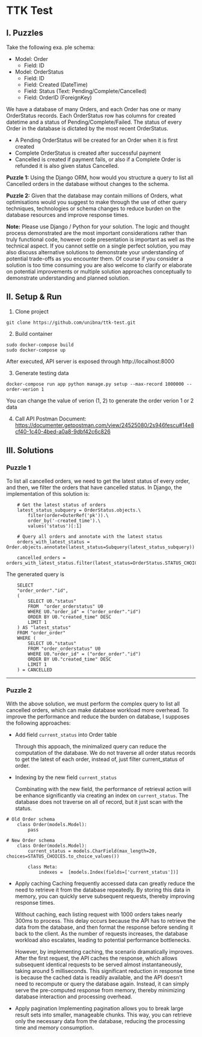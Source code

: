 # TTK Test

## I. Puzzles

Take the following exa. ple schema:

- Model: Order
	- Field: ID
- Model: OrderStatus
	- Field: ID
	- Field: Created (DateTime)
	- Field: Status (Text: Pending/Complete/Cancelled)
	- Field: OrderID (ForeignKey)

We have a database of many Orders, and each Order has one or many OrderStatus records. Each OrderStatus row has columns for created datetime and a status of Pending/Complete/Failed. The status of every Order in the database is dictated by the most recent OrderStatus.

- A Pending OrderStatus will be created for an Order when it is first created
- Complete OrderStatus is created after successful payment
- Cancelled is created if payment fails, or also if a Complete Order is refunded it is also given status Cancelled.

**Puzzle 1:**
Using the Django ORM, how would you structure a query to list all Cancelled orders in the database without changes to the schema.

**Puzzle 2:**
Given that the database may contain millions of Orders, what optimisations would you suggest to make through the use of other query techniques, technologies or schema changes to reduce burden on the database resources and improve response times.

**Note:**
Please use Django / Python for your solution. The logic and thought process demonstrated are the most important considerations rather than truly functional code, however code presentation is important as well as the technical aspect. If you cannot settle on a single perfect solution, you may also discuss alternative solutions to demonstrate your understanding of potential trade-offs as you encounter them. Of course if you consider a solution is too time consuming you are also welcome to clarify or elaborate on potential improvements or multiple solution approaches conceptually to demonstrate understanding and planned solution.

## II. Setup & Run
1. Clone project
```
git clone https://github.com/unibna/ttk-test.git
```

2. Build container
```
sudo docker-compose build
sudo docker-compose up
```
After executed, API server is exposed through http://localhost:8000

3. Generate testing data
```
docker-compose run app python manage.py setup --max-record 1000000 --order-verion 1
```
You can change the value of verion (1, 2) to generate the order verion 1 or 2 data

4. Call API
Postman Document: https://documenter.getpostman.com/view/24525080/2s946fescu#14e8cf40-1c40-4bed-a0a8-9dbf42c6c826

## III. Solutions

### Puzzle 1

To list all cancelled orders, we need to get the latest status of every order, and then, we filter the orders that have cancelled status.
In Django, the implementation of this solution is:

```
	# Get the latest status of orders
	latest_status_subquery = OrderStatus.objects.\
		filter(order=OuterRef('pk')).\
		order_by('-created_time').\
		values('status')[:1]

	# Query all orders and annotate with the latest status
	orders_with_latest_status = Order.objects.annotate(latest_status=Subquery(latest_status_subquery))

	cancelled_orders = orders_with_latest_status.filter(latest_status=OrderStatus.STATUS_CHOICES.CANCELLED.value)
```

The generated query is
```
	SELECT 
	"order_order"."id", 
	(
		SELECT U0."status" 
		FROM  "order_orderstatus" U0 
		WHERE U0."order_id" = ("order_order"."id") 
		ORDER BY U0."created_time" DESC 
		LIMIT 1
	) AS "latest_status" 
	FROM "order_order" 
	WHERE (
		SELECT U0."status" 
		FROM "order_orderstatus" U0 
		WHERE U0."order_id" = ("order_order"."id") 
		ORDER BY U0."created_time" DESC 
		LIMIT 1
	) = CANCELLED
```
___
### Puzzle 2

With the above solution, we must perform the complex query to list all cancelled orders, which can make database workload more overhead. To improve the performance and reduce the burden on database, I supposes the following approaches:

- Add field `current_status` into Order table

	Through this appoach, the minimalized query can reduce the computation of the database. We do not traverse all order status records to get the latest of each order, instead of, just filter current_status of order. 
-  Indexing by the new field `current_status`

	Combinating with the new field, the performance of retrieval action will be enhance significantly via creating an index on `current_status`. The database does not traverse on all of record, but it just scan with the status.
	
```
# Old Order schema
	class Order(models.Model):
		pass
```
```
# New Order schema
	class Order(models.Model):
		current_status = models.CharField(max_length=20,  choices=STATUS_CHOICES.to_choice_values())

		class Meta:
			indexes =  [models.Index(fields=['current_status'])]
```

-  Apply caching
	Caching frequently accessed data can greatly reduce the need to retrieve it from the database repeatedly. By storing this data in memory, you can quickly serve subsequent requests, thereby improving response times.

	Without caching, each listing request with 1000 orders takes nearly 300ms to process. This delay occurs because the API has to retrieve the data from the database, and then format the response before sending it back to the client. As the number of requests increases, the database workload also escalates, leading to potential performance bottlenecks.

	However, by implementing caching, the scenario dramatically improves. After the first request, the API caches the response, which allows subsequent identical requests to be served almost instantaneously, taking around 5 milliseconds. This significant reduction in response time is because the cached data is readily available, and the API doesn't need to recompute or query the database again. Instead, it can simply serve the pre-computed response from memory, thereby minimizing database interaction and processing overhead.

-  Apply pagination
	Implementing pagination allows you to break large result sets into smaller, manageable chunks. This way, you can retrieve only the necessary data from the database, reducing the processing time and memory consumption.